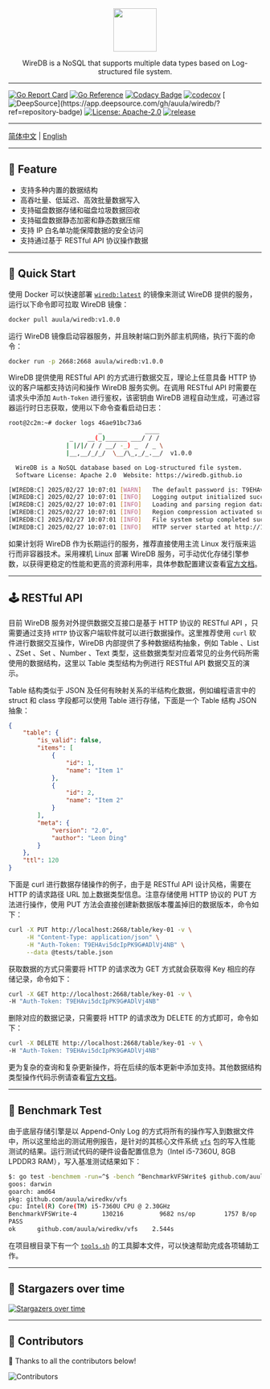 
<div align="center">
    <img src="cmd/wiredb-org.png" style="width: 86px; height: auto; display: inline-block;">
</div>

<p align="center">WireDB is a NoSQL that supports multiple data types based on Log-structured file system.</p>


---


[![Go Report Card](https://img.shields.io/badge/go%20report-A+-brightgreen.svg?style=flat)](https://img.shields.io/badge/go%20report-A+-brightgreen.svg?style=flat)
[![Go Reference](https://pkg.go.dev/badge/github.com/auula/wiredb.svg)](https://pkg.go.dev/github.com/auula/wiredb)
[![Codacy Badge](https://app.codacy.com/project/badge/Grade/55bc449808ca4d0c80c0122f170d7313)](https://app.codacy.com/gh/auula/wiredb/dashboard?utm_source=gh&utm_medium=referral&utm_content=&utm_campaign=Badge_grade)
[![codecov](https://codecov.io/gh/auula/wiredb/graph/badge.svg?token=xTcPzdLFkJ)](https://codecov.io/gh/auula/wiredb)
[![DeepSource](https://app.deepsource.com/gh/auula/wiredb.svg/?label=active+issues&show_trend=true&token=sJBjq88ZxurlEgiOu_ukQ3O_)](https://app.deepsource.com/gh/auula/wiredb/?ref=repository-badge)
[![License: Apache-2.0](https://img.shields.io/badge/License-Apache%202.0-blue.svg)](https://opensource.org/licenses/Apache-2.0)
[![release](https://img.shields.io/github/release/auula/wiredb.svg)](https://github.com/auula/wiredb/releases)



---

[简体中文](#) | [English](#)

---

## 🎉 Feature

- 支持多种内置的数据结构
- 高吞吐量、低延迟、高效批量数据写入
- 支持磁盘数据存储和磁盘垃圾数据回收
- 支持磁盘数据静态加密和静态数据压缩
- 支持 IP 白名单功能保障数据的安全访问
- 支持通过基于 RESTful API 协议操作数据

---

## 🚀 Quick Start

使用 Docker 可以快速部署 [`wiredb:latest`](https://hub.docker.com/r/auula/wiredb) 的镜像来测试 WireDB 提供的服务，运行以下命令即可拉取 WireDB 镜像：

```bash
docker pull auula/wiredb:v1.0.0
```

运行 WireDB 镜像启动容器服务，并且映射端口到外部主机网络，执行下面的命令：

```bash
docker run -p 2668:2668 auula/wiredb:v1.0.0
```

WireDB 提供使用 RESTful API 的方式进行数据交互，理论上任意具备 HTTP 协议的客户端都支持访问和操作 WireDB 服务实例。在调用 RESTful API 时需要在请求头中添加 `Auth-Token` 进行鉴权，该密钥由 WireDB 进程自动生成，可通过容器运行时日志获取，使用以下命令查看启动日志：

```bash
root@2c2m:~# docker logs 46ae91bc73a6
                         _            ____
                 _    __(_)______ ___/ / /
                | |/|/ / / __/ -_) _  / _ \
                |__,__/_/_/  \__/\_,_/_.__/  v1.0.0

  WireDB is a NoSQL database based on Log-structured file system.
  Software License: Apache 2.0  Website: https://wiredb.github.io

[WIREDB:C] 2025/02/27 10:07:01 [WARN]	The default password is: T9EHAvi5dcIpPK9G#ADlVj4NB 👈
[WIREDB:C] 2025/02/27 10:07:01 [INFO]	Logging output initialized successfully
[WIREDB:C] 2025/02/27 10:07:01 [INFO]	Loading and parsing region data files...
[WIREDB:C] 2025/02/27 10:07:01 [INFO]	Region compression activated successfully
[WIREDB:C] 2025/02/27 10:07:01 [INFO]	File system setup completed successfully
[WIREDB:C] 2025/02/27 10:07:01 [INFO]	HTTP server started at http://172.0.0.1:2668 🚀
```

如果计划将 WireDB 作为长期运行的服务，推荐直接使用主流 Linux 发行版来运行而非容器技术。采用裸机 Linux 部署 WireDB 服务，可手动优化存储引擎参数，以获得更稳定的性能和更高的资源利用率，具体参数配置建议查看[官方文档](https://docs.wiredb.org)。

---

## 🕹️ RESTful API 

目前 WireDB 服务对外提供数据交互接口是基于 HTTP 协议的 RESTful API ，只需要通过支持  `HTTP` 协议客户端软件就可以进行数据操作。这里推荐使用 `curl` 软件进行数据交互操作，WireDB 内部提供了多种数据结构抽象，例如 Table 、List 、ZSet 、Set 、Number 、Text 类型，这些数据类型对应着常见的业务代码所需使用的数据结构，这里以 Table 类型结构为例进行 RESTful API 数据交互的演示。


Table 结构类似于 JSON 及任何有映射关系的半结构化数据，例如编程语言中的 struct 和 class 字段都可以使用 Table 进行存储，下面是一个 Table 结构 JSON 抽象：

```json
{
    "table": {
        "is_valid": false,
        "items": [
            {
                "id": 1,
                "name": "Item 1"
            },
            {
                "id": 2,
                "name": "Item 2"
            }
        ],
        "meta": {
            "version": "2.0",
            "author": "Leon Ding"
        }
    },
    "ttl": 120
}
```

下面是 curl 进行数据存储操作的例子，由于是 RESTful API 设计风格，需要在 HTTP 的请求路径 URL 加上数据类型信息。注意存储使用 HTTP 协议的 PUT 方法进行操作，使用 PUT 方法会直接创建新数据版本覆盖掉旧的数据版本，命令如下：

```bash
curl -X PUT http://localhost:2668/table/key-01 -v \
     -H "Content-Type: application/json" \
     -H "Auth-Token: T9EHAvi5dcIpPK9G#ADlVj4NB" \
     --data @tests/table.json
```

获取数据的方式只需要将 HTTP 的请求改为 GET 方式就会获取得 Key 相应的存储记录，命令如下：

```bash
curl -X GET http://localhost:2668/table/key-01 -v \
-H "Auth-Token: T9EHAvi5dcIpPK9G#ADlVj4NB" 
```

删除对应的数据记录，只需要将 HTTP 的请求改为 DELETE 的方式即可，命令如下：

```bash
curl -X DELETE http://localhost:2668/table/key-01 -v \
-H "Auth-Token: T9EHAvi5dcIpPK9G#ADlVj4NB" 
```

更为复杂的查询和复杂更新操作，将在后续的版本更新中添加支持。其他数据结构类型操作代码示例请查看[官方文档](https://docs.wiredb.org)。


---

## 🧪 Benchmark Test

由于底层存储引擎是以 Append-Only Log 的方式将所有的操作写入到数据文件中，所以这里给出的测试用例报告，是针对的其核心文件系统 [`vfs`](./vfs/) 包的写入性能测试的结果。运行测试代码的硬件设备配置信息为（Intel i5-7360U, 8GB LPDDR3 RAM），写入基准测试结果如下：

```bash
$: go test -benchmem -run=^$ -bench ^BenchmarkVFSWrite$ github.com/auula/wiredkv/vfs
goos: darwin
goarch: amd64
pkg: github.com/auula/wiredkv/vfs
cpu: Intel(R) Core(TM) i5-7360U CPU @ 2.30GHz
BenchmarkVFSWrite-4   	  130216	      9682 ns/op	    1757 B/op	      44 allocs/op
PASS
ok  	github.com/auula/wiredkv/vfs	2.544s
```

在项目根目录下有一个 [`tools.sh`](./tools.sh) 的工具脚本文件，可以快速帮助完成各项辅助工作。

---

## 🌟 Stargazers over time

[![Stargazers over time](https://starchart.cc/wiredb/wiredb.svg?background=%23ffffff&axis=%23333333&line=%23f84206)](https://starchart.cc/wiredb/wiredb)


---

## 👬 Contributors

🤝 Thanks to all the contributors below! 

![Contributors](https://contributors-img.web.app/image?repo=wiredb/wiredb)




